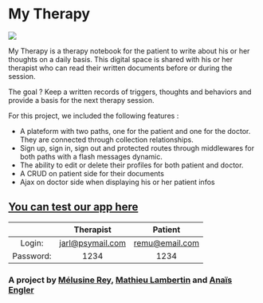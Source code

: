 # My Therapy

![](https://res.cloudinary.com/dcbzfldni/image/upload/v1618927052/MyTherapy-beige_jhdnvo_1_gptmjf.png)

My Therapy is a therapy notebook for the patient to write about his or her thoughts on a daily basis. This digital space is shared with his or her therapist who can read their written documents before or during the session.

The goal ? Keep a written records of triggers, thoughts and behaviors and provide a basis for the next therapy session.

For this project, we included the following features : 
- A plateform with two paths, one for the patient and one for the doctor. They are connected through collection relationships.
- Sign up, sign in, sign out and protected routes through middlewares for both paths with a flash messages dynamic.
- The ability to edit or delete their profiles for both patient and doctor.
- A CRUD on patient side for their documents
- Ajax on doctor side when displaying his or her patient infos

## [You can test our app here](https://my-therapy-app.herokuapp.com)

|             |    Therapist   |     Patient    |
|:-----------:|:--------------:|:--------------:|
|  Login:     |jarl@psymail.com| remu@email.com |
|  Password:  |      1234      |      1234      |

### A project by [Mélusine Rey](https://github.com/zelumine), [Mathieu Lambertin](https://github.com/Mathoz) and [Anaïs Engler](https://github.com/anachannn)
